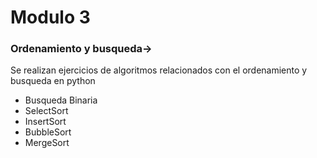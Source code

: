 # Modulo 3

### Ordenamiento y busqueda->
Se realizan ejercicios de algoritmos relacionados con el ordenamiento y busqueda en python
- Busqueda Binaria
- SelectSort
- InsertSort
- BubbleSort
- MergeSort
